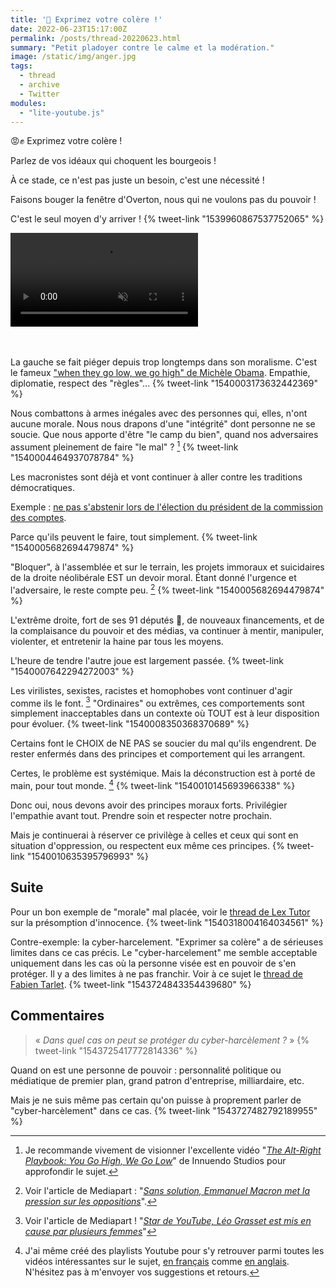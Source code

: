 ```yaml
---
title: '🧶 Exprimez votre colère !'
date: 2022-06-23T15:17:00Z
permalink: /posts/thread-20220623.html
summary: "Petit pladoyer contre le calme et la modération."
image: /static/img/anger.jpg
tags:
  - thread
  - archive
  - Twitter
modules:
  - "lite-youtube.js"
---
```


:rage::fist: Exprimez votre colère !

Parlez de vos idéaux qui choquent les bourgeois !

À ce stade, ce n'est pas juste un besoin, c'est une nécessité !

Faisons bouger la fenêtre d'Overton, nous qui ne voulons pas du pouvoir !

C'est le seul moyen d'y arriver !
{% tweet-link "1539960867537752065" %}

<video autoplay loop muted playsinline src="https://media.giphy.com/media/N7vysOmYh5sru/giphy.mp4"></video>

<br/><br/>
La gauche se fait piéger depuis trop longtemps dans son moralisme.
C'est le fameux ["when they go low, we go high" de Michèle Obama](https://time.com/5459984/michelle-obama-go-high/).
Empathie, diplomatie, respect des "règles"...
{% tweet-link "1540003173632442369" %}

Nous combattons à armes inégales avec des personnes qui, elles, n'ont aucune morale. Nous nous drapons d'une "intégrité" dont personne ne se soucie. Que nous apporte d'être "le camp du bien", quand nos adversaires assument pleinement de faire "le mal" ? [^1]
{% tweet-link "1540004464937078784" %}

Les macronistes sont déjà et vont continuer à aller contre les traditions démocratiques.

Exemple : [ne pas s'abstenir lors de l'élection du président de la commission des comptes](https://twitter.com/malopedia/status/1538944846362251275).

Parce qu'ils peuvent le faire, tout simplement.
{% tweet-link "1540005682694479874" %}

"Bloquer", à l'assemblée et sur le terrain, les projets immoraux et suicidaires de la droite néolibérale EST un devoir moral.
Étant donné l'urgence et l'adversaire, le reste compte peu. [^2]
{% tweet-link "1540005682694479874" %}

L'extrême droite, fort de ses 91 députés :nauseated_face:, de nouveaux financements, et de la complaisance du pouvoir et des médias, va continuer à mentir, manipuler, violenter, et entretenir la haine par tous les moyens.

L'heure de tendre l'autre joue est largement passée.
{% tweet-link "1540007642294272003" %}

Les virilistes, sexistes, racistes et homophobes vont continuer d'agir comme ils le font. [^3]
"Ordinaires" ou extrêmes, ces comportements sont simplement inacceptables dans un contexte où TOUT est à leur disposition pour évoluer.
{% tweet-link "1540008350368370689" %}

Certains font le CHOIX de NE PAS se soucier du mal qu'ils engendrent. De rester enfermés dans des principes et comportement qui les arrangent.

Certes, le problème est systémique.
Mais la déconstruction est à porté de main, pour tout monde. [^4]
{% tweet-link "1540010145693966338" %}

Donc oui, nous devons avoir des principes moraux forts. Privilégier l'empathie avant tout. Prendre soin et respecter notre prochain.

Mais je continuerai à réserver ce privilège à celles et ceux qui sont en situation d'oppression, ou respectent eux même ces principes.
{% tweet-link "1540010635395796993" %}

## Suite

Pour un bon exemple de "morale" mal placée, voir le [thread de Lex Tutor](https://twitter.com/NunyaFR/status/1540170226951921664) sur la présomption d'innocence.
{% tweet-link "1540318004164034561" %}

Contre-exemple: la cyber-harcelement. "Exprimer sa colère" a de sérieuses limites dans ce cas précis. Le "cyber-harcelement" me semble acceptable uniquement dans les cas où la personne visée est en pouvoir de s'en protéger. Il y a des limites à ne pas franchir. Voir à ce sujet le [thread de Fabien Tarlet](https://twitter.com/FTarlet/status/1543691923730452481).
{% tweet-link "1543724843354439680" %}


## Commentaires

> « _Dans quel cas on peut se protéger du cyber-harcèlement ?_ »
> {% tweet-link "1543725417772814336" %}

Quand on est une personne de pouvoir : personnalité politique ou médiatique de premier plan, grand patron d'entreprise, milliardaire, etc.

Mais je ne suis même pas certain qu'on puisse à proprement parler de "cyber-harcèlement" dans ce cas.
{% tweet-link "1543727482792189955" %}

[^1]: Je recommande vivement de visionner l'excellente vidéo "_[The Alt-Right Playbook: You Go High, We Go Low](https://www.youtube.com/watch?v=MAbab8aP4_A)_" de Innuendo Studios pour approfondir le sujet.
[^2]: Voir l'article de Mediapart : "_[Sans solution, Emmanuel Macron met la pression sur les oppositions](https://www.mediapart.fr/journal/france/220622/sans-solution-emmanuel-macron-met-la-pression-sur-les-oppositions)_".
[^3]: Voir l'article de Mediapart ! "_[Star de YouTube, Léo Grasset est mis en cause par plusieurs femmes](https://www.mediapart.fr/journal/france/230622/star-de-youtube-leo-grasset-est-mis-en-cause-par-plusieurs-femmes)_"
[^4]: J'ai même créé des playlists Youtube pour s'y retrouver parmi toutes les vidéos intéressantes sur le sujet, [en français](https://www.youtube.com/playlist?list=PLWuQZCRl-gzfQIaD_FDCC_0a-UYVkbjRR) comme [en anglais](https://www.youtube.com/playlist?list=PLWuQZCRl-gzfWs3WpFSxKFVSNAY4sfTjf). N'hésitez pas à m'envoyer vos suggestions et retours.



